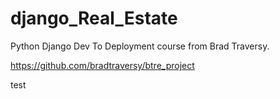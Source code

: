 # django_Real_Estate 

Python Django Dev To Deployment course from Brad Traversy.

https://github.com/bradtraversy/btre_project

test
